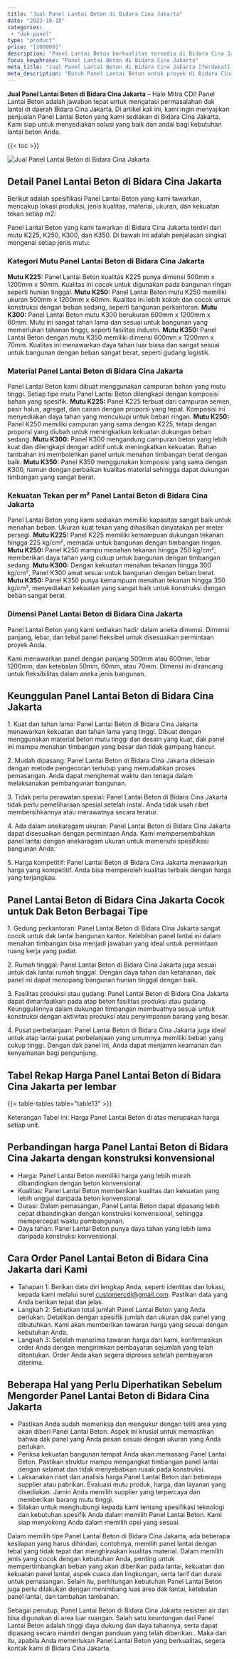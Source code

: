 ```yaml
---
title: "Jual Panel Lantai Beton di Bidara Cina Jakarta"
date: "2023-10-18"
categories:
 - "dak-panel"
type: "product"
price: "[200000]"
description: "Panel Lantai Beton berkualitas tersedia di Bidara Cina Jakarta. Panel Lantai Beton dirancang untuk kebutuhan konstruksi modern dengan performa andalan. Hubungi kami sekarang."
focus_keyphrase: "Panel Lantai Beton di Bidara Cina Jakarta"
meta_title: "Jual Panel Lantai Beton di Bidara Cina Jakarta [Terdekat] - CDI"
meta_description: "Butuh Panel Lantai Beton untuk proyek di Bidara Cina Jakarta?. Kami menyediakan Panel Lantai Beton premium untuk pembangunan. Harga terbaik hanya di sini."
---
```


**Jual Panel Lantai Beton di Bidara Cina Jakarta** – Halo Mitra CDI! Panel Lantai Beton adalah jawaban tepat untuk mengatasi permasalahan dak lantai di daerah Bidara Cina Jakarta. Di artikel kali ini, kami ingin menyajikan penjualan Panel Lantai Beton yang kami sediakan di Bidara Cina Jakarta. Kami siap untuk menyediakan solusi yang baik dan andal bagi kebutuhan lantai beton Anda.

{{< toc >}}

![Jual Panel Lantai Beton di Bidara Cina Jakarta](/images/dak-panel/dak-panel-31.jpg)

## Detail Panel Lantai Beton di Bidara Cina Jakarta

Berikut adalah spesifikasi Panel Lantai Beton yang kami tawarkan, mencakup lokasi produksi, jenis kualitas, material, ukuran, dan kekuatan tekan setiap m2:

Panel Lantai Beton yang kami tawarkan di Bidara Cina Jakarta terdiri dari mutu K225, K250, K300, dan K350. Di bawah ini adalah penjelasan singkat mengenai setiap jenis mutu:

### Kategori Mutu Panel Lantai Beton di Bidara Cina Jakarta

**Mutu K225:** Panel Lantai Beton kualitas K225 punya dimensi 500mm x 1200mm x 50mm. Kualitas ini cocok untuk digunakan pada bangunan ringan seperti hunian tinggal.
**Mutu K250:** Panel Lantai Beton mutu K250 memiliki ukuran 500mm x 1200mm x 60mm. Kualitas ini lebih kokoh dan cocok untuk konstruksi dengan beban sedang, seperti bangunan perkantoran.
**Mutu K300:** Panel Lantai Beton mutu K300 berukuran 600mm x 1200mm x 60mm. Mutu ini sangat tahan lama dan sesuai untuk bangunan yang memerlukan tahanan tinggi, seperti fasilitas industri.
**Mutu K350:** Panel Lantai Beton dengan mutu K350 memiliki dimensi 600mm x 1200mm x 70mm. Kualitas ini menawarkan daya tahan luar biasa dan sangat sesuai untuk bangunan dengan beban sangat berat, seperti gudang logistik.

### Material Panel Lantai Beton di Bidara Cina Jakarta

Panel Lantai Beton kami dibuat menggunakan campuran bahan yang mutu tinggi. Setiap tipe mutu Panel Lantai Beton dilengkapi dengan komposisi bahan yang spesifik.
**Mutu K225:** Panel K225 terbuat dari campuran semen, pasir halus, agregat, dan cairan dengan proporsi yang tepat. Komposisi ini menyediakan daya tahan yang mencukupi untuk beban ringan.
**Mutu K250:** Panel K250 memiliki campuran yang sama dengan K225, tetapi dengan proporsi yang diubah untuk meningkatkan kekuatan dukungan beban sedang.
**Mutu K300:** Panel K300 mengandung campuran beton yang lebih kuat dan dilengkapi dengan aditif untuk meningkatkan kekuatan. Bahan tambahan ini membolehkan panel untuk menahan timbangan berat dengan baik.
**Mutu K350:** Panel K350 menggunakan komposisi yang sama dengan K300, namun dengan perbaikan kualitas material sehingga dapat dukungan timbangan yang sangat berat.

### Kekuatan Tekan per m² Panel Lantai Beton di Bidara Cina Jakarta

Panel Lantai Beton yang kami sediakan memiliki kapasitas sangat baik untuk menahan beban. Ukuran kuat tekan yang dihasilkan dinyatakan per meter persegi.
**Mutu K225:** Panel K225 memiliki kemampuan dukungan tekanan hingga 225 kg/cm², memadai untuk bangunan dengan timbangan ringan.
**Mutu K250:** Panel K250 mampu menahan tekanan hingga 250 kg/cm², memberikan daya tahan yang cukup untuk bangunan dengan timbangan sedang.
**Mutu K300:** Dengan kekuatan menahan tekanan hingga 300 kg/cm², Panel K300 amat sesuai untuk bangunan dengan beban berat.
**Mutu K350:** Panel K350 punya kemampuan menahan tekanan hingga 350 kg/cm², menyediakan kekuatan yang sangat baik untuk konstruksi dengan beban sangat berat.

### Dimensi Panel Lantai Beton di Bidara Cina Jakarta

Panel Lantai Beton yang kami sediakan hadir dalam aneka dimensi. Dimensi panjang, lebar, dan tebal panel fleksibel untuk disesuaikan permintaan proyek Anda.

Kami menawarkan panel dengan panjang 500mm atau 600mm, lebar 1200mm, dan ketebalan 50mm, 60mm, atau 70mm. Dimensi ini dirancang untuk fleksibilitas dalam aneka jenis bangunan.

## Keunggulan Panel Lantai Beton di Bidara Cina Jakarta

1\.  Kuat dan tahan lama: Panel Lantai Beton di Bidara Cina Jakarta menawarkan kekuatan dan tahan lama yang tinggi. Dibuat dengan menggunakan material beton mutu tinggi dan desain yang kuat, dak panel ini mampu menahan timbangan yang besar dan tidak gampang hancur.

2\.  Mudah dipasang: Panel Lantai Beton di Bidara Cina Jakarta didesain dengan metode pengecoran tertutup yang memudahkan proses pemasangan. Anda dapat menghemat waktu dan tenaga dalam melaksanakan pembangunan bangunan.

3\.  Tidak perlu perawatan spesial: Panel Lantai Beton di Bidara Cina Jakarta tidak perlu pemeliharaan spesial setelah instal. Anda tidak usah ribet membersihkannya atau merawatnya secara teratur.

4\.  Ada dalam anekaragam ukuran: Panel Lantai Beton di Bidara Cina Jakarta dapat disesuaikan dengan permintaan Anda. Kami mempersembahkan panel lantai dengan anekaragam ukuran untuk memenuhi spesifikasi bangunan Anda.

5\.  Harga kompetitif: Panel Lantai Beton di Bidara Cina Jakarta menawarkan harga yang kompetitif. Anda bisa memperoleh kualitas terbaik dengan harga yang terjangkau.

## Panel Lantai Beton di Bidara Cina Jakarta Cocok untuk Dak Beton Berbagai Tipe

1\.  Gedung perkantoran: Panel Lantai Beton di Bidara Cina Jakarta sangat cocok untuk dak lantai bangunan kantor. Kelebihan panel lantai ini dalam menahan timbangan bisa menjadi jawaban yang ideal untuk permintaan ruang kerja yang padat.

2\.  Rumah tinggal: Panel Lantai Beton di Bidara Cina Jakarta juga sesuai untuk dak lantai rumah tinggal. Dengan daya tahan dan ketahanan, dak panel ini dapat menopang bangunan hunian tinggal dengan baik.

3\.  Fasilitas produksi atau gudang: Panel Lantai Beton di Bidara Cina Jakarta dapat dimanfaatkan pada atap beton fasilitas produksi atau gudang. Keunggulannya dalam dukungan timbangan membuatnya sesuai untuk konstruksi dengan aktivitas produksi atau penyimpanan barang yang besar.

4\.  Pusat perbelanjaan: Panel Lantai Beton di Bidara Cina Jakarta juga ideal untuk atap lantai pusat perbelanjaan yang umumnya memiliki beban yang cukup tinggi. Dengan dak panel ini, Anda dapat menjamin keamanan dan kenyamanan bagi pengunjung.

## Tabel Rekap Harga Panel Lantai Beton di Bidara Cina Jakarta per lembar

{{< table-tables table="table13" >}}

Keterangan Tabel ini: Harga Panel Lantai Beton di atas merupakan harga setiap unit.

## Perbandingan harga Panel Lantai Beton di Bidara Cina Jakarta dengan konstruksi konvensional

*   Harga: Panel Lantai Beton memiliki harga yang lebih murah dibandingkan dengan beton konvensional.
*   Kualitas: Panel Lantai Beton memberikan kualitas dan kekuatan yang lebih unggul daripada beton konvensional.
*   Durasi: Dalam pemasangan, Panel Lantai Beton dapat dipasang lebih cepat dibandingkan dengan konstruksi konvensional, sehingga mempercepat waktu pembangunan.
*   Daya tahan: Panel Lantai Beton punya daya tahan yang lebih lama daripada konstruksi konvensional.

## Cara Order Panel Lantai Beton di Bidara Cina Jakarta dari Kami

*   Tahapan 1: Berikan data diri lengkap Anda, seperti identitas dan lokasi, kepada kami melalui surel customercdi@gmail.com. Pastikan data yang Anda berikan tepat dan jelas.
*   Langkah 2: Sebutkan total jumlah Panel Lantai Beton yang Anda perlukan. Detailkan dengan spesifik jumlah dan ukuran dak panel yang dibutuhkan. Kami akan memberikan tawaran harga yang sesuai dengan kebutuhan Anda.
*   Langkah 3: Setelah menerima tawaran harga dari kami, konfirmasikan order Anda dengan mengirimkan pembayaran sejumlah yang telah ditentukan. Order Anda akan segera diproses setelah pembayaran diterima.
## Beberapa Hal yang Perlu Diperhatikan Sebelum Mengorder Panel Lantai Beton di Bidara Cina Jakarta

*   Pastikan Anda sudah memeriksa dan mengukur dengan teliti area yang akan diberi Panel Lantai Beton. Aspek ini krusial untuk memastikan bahwa dak panel yang Anda pesan sesuai dengan ukuran yang Anda perlukan.
*   Periksa kekuatan bangunan tempat Anda akan memasang Panel Lantai Beton. Pastikan struktur mampu mengangkat timbangan panel lantai dengan selamat dan tidak menyebabkan rusak pada konstruksi.
*   Laksanakan riset dan analisis harga Panel Lantai Beton dari beberapa supplier atau pabrikan. Evaluasi mutu produk, harga, dan layanan yang disediakan. Jamin Anda memilih supplier yang terpercaya dan memberikan barang mutu tinggi.
*   Silakan untuk menghubungi kepada kami tentang spesifikasi teknologi dan kebutuhan spesifik Anda dalam memilih Panel Lantai Beton. Kami siap menyokong Anda dalam memilih opsi yang sesuai.

Dalam memilih tipe Panel Lantai Beton di Bidara Cina Jakarta, ada beberapa kesilapan yang harus dihindari, contohnya, memilih panel lantai dengan tebal yang tidak tepat dan menghiraukan kualitas material. Dalam memilih jenis yang cocok dengan kebutuhan Anda, penting untuk mempertimbangkan beban yang akan diberikan pada lantai, kekuatan dan kekuatan panel lantai, aspek cuaca dan lingkungan, serta tarif dan durasi untuk pemasangan. Selain itu, perhitungan kebutuhan Panel Lantai Beton juga perlu dilakukan dengan menimbang luas area dak lantai, ketebalan panel lantai, dan tambahan tambahan.

Sebagai penutup, Panel Lantai Beton di Bidara Cina Jakarta resisten air dan bisa digunakan di area luar ruangan. Salah satu keuntungan dari Panel Lantai Beton adalah tinggi daya dukung dan daya tahannya, serta dapat dipasang secara mandiri dengan panduan yang telah diberikan.. Maka dari itu, apabila Anda memerlukan Panel Lantai Beton yang berkualitas, segera kontak kami di Bidara Cina Jakarta.